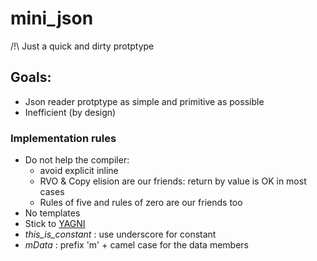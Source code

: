 # mini_json

/!\ Just a quick and dirty protptype 

## Goals:
* Json reader protptype as simple and primitive as possible
* Inefficient (by design)

### Implementation rules
* Do not help the compiler:
    * avoid explicit inline
    * RVO & Copy elision are our friends: return by value is OK in most cases
    * Rules of five and rules of zero are our friends too
* No templates
* Stick to [YAGNI](https://en.wikipedia.org/wiki/You_aren%27t_gonna_need_it)
* _this_is_constant_ : use underscore for constant
* _mData_ : prefix 'm' + camel case for the data members
